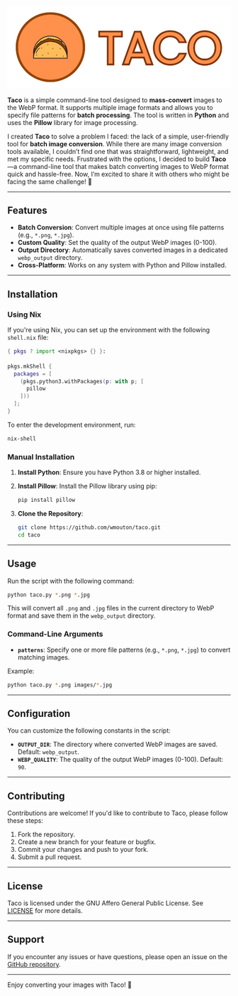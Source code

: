 ![Taco Banner](./assets/taco-banner.png)

**Taco** is a simple command-line tool designed to **mass-convert** images to the WebP format. It supports multiple image formats and allows you to specify file patterns for **batch processing**. The tool is written in **Python** and uses the **Pillow** library for image processing.

I created **Taco** to solve a problem I faced: the lack of a simple, user-friendly tool for **batch image conversion**. While there are many image conversion tools available, I couldn’t find one that was straightforward, lightweight, and met my specific needs. Frustrated with the options, I decided to build **Taco**—a command-line tool that makes batch converting images to WebP format quick and hassle-free. Now, I’m excited to share it with others who might be facing the same challenge! 🌮

---

## Features

- **Batch Conversion**: Convert multiple images at once using file patterns (e.g., `*.png`, `*.jpg`).
- **Custom Quality**: Set the quality of the output WebP images (0-100).
- **Output Directory**: Automatically saves converted images in a dedicated `webp_output` directory.
- **Cross-Platform**: Works on any system with Python and Pillow installed.

---

## Installation

### Using Nix

If you're using Nix, you can set up the environment with the following `shell.nix` file:

```nix
{ pkgs ? import <nixpkgs> {} }:

pkgs.mkShell {
  packages = [
    (pkgs.python3.withPackages(p: with p; [
      pillow
    ]))
  ];
}
```

To enter the development environment, run:

```bash
nix-shell
```

### Manual Installation

1. **Install Python**: Ensure you have Python 3.8 or higher installed.
2. **Install Pillow**: Install the Pillow library using pip:

   ```bash
   pip install pillow
   ```

3. **Clone the Repository**:

   ```bash
   git clone https://github.com/wmouton/taco.git
   cd taco
   ```

---

## Usage

Run the script with the following command:

```bash
python taco.py *.png *.jpg
```

This will convert all `.png` and `.jpg` files in the current directory to WebP format and save them in the `webp_output` directory.

### Command-Line Arguments

- **`patterns`**: Specify one or more file patterns (e.g., `*.png`, `*.jpg`) to convert matching images.

Example:

```bash
python taco.py *.png images/*.jpg
```

---

## Configuration

You can customize the following constants in the script:

- **`OUTPUT_DIR`**: The directory where converted WebP images are saved. Default: `webp_output`.
- **`WEBP_QUALITY`**: The quality of the output WebP images (0-100). Default: `90`.

---

## Contributing

Contributions are welcome! If you'd like to contribute to Taco, please follow these steps:

1. Fork the repository.
2. Create a new branch for your feature or bugfix.
3. Commit your changes and push to your fork.
4. Submit a pull request.

---

## License

Taco is licensed under the GNU Affero General Public License. See [LICENSE](LICENSE) for more details.

---

## Support

If you encounter any issues or have questions, please open an issue on the [GitHub repository](https://github.com/wmouton/taco/issues).

---

Enjoy converting your images with Taco! 🌮
